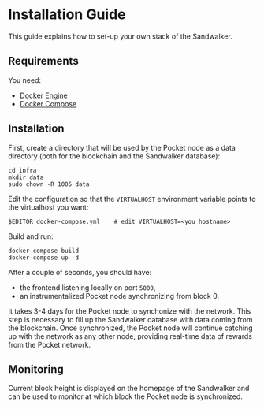 # Installation Guide

This guide explains how to set-up your own stack of the Sandwalker.

## Requirements

You need:

- [Docker Engine](https://docs.docker.com/engine/install/)
- [Docker Compose](https://docs.docker.com/compose/install/)

## Installation

First, create a directory that will be used by the Pocket node as a
data directory (both for the blockchain and the Sandwalker database):

```
cd infra
mkdir data
sudo chown -R 1005 data
```

Edit the configuration so that the `VIRTUALHOST` environment variable
points to the virtualhost you want:

```
$EDITOR docker-compose.yml    # edit VIRTUALHOST=<you_hostname>
```

Build and run:

```
docker-compose build
docker-compose up -d
```

After a couple of seconds, you should have:

- the frontend listening locally on port `5000`,
- an instrumentalized Pocket node synchronizing from block 0.

It takes 3-4 days for the Pocket node to synchonize with the
network. This step is necessary to fill up the Sandwalker database
with data coming from the blockchain. Once synchronized, the Pocket
node will continue catching up with the network as any other node,
providing real-time data of rewards from the Pocket network.

## Monitoring

Current block height is displayed on the homepage of the Sandwalker
and can be used to monitor at which block the Pocket node is
synchronized.
